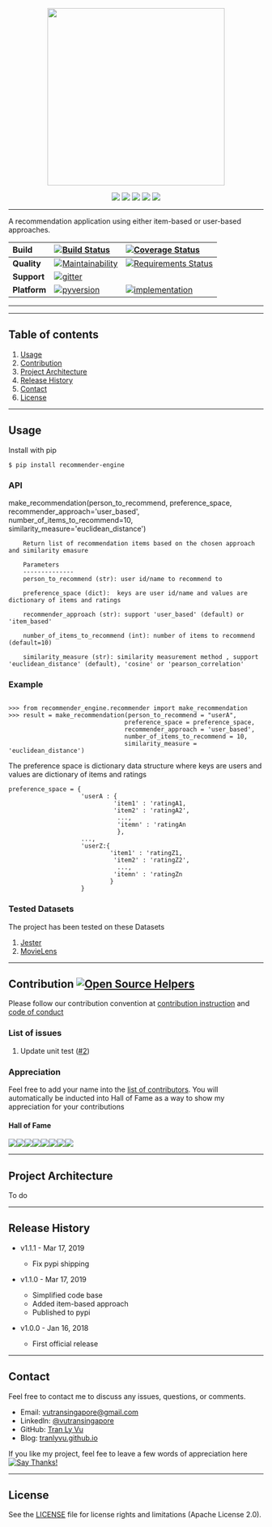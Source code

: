 <p align="center">
	<a href="https://github.com/tranlyvu/recommender"><img src="https://github.com/tranlyvu/recommender/tree/dev/img/recommender_logo.png" width="350" height="350"></a>	
</p>

<p align="center">
	<a href="https://pypi.org/project/recommender-engine/"><img src="https://img.shields.io/pypi/v/recommender-engine.svg"></a>
	<a href="https://pepy.tech/project/recommender-engine"><img src="https://pepy.tech/badge/recommender-engine"></a>
	<a href="http://hits.dwyl.io/tranlyvu/recommender"><img src="http://hits.dwyl.io/tranlyvu/recommender.svg"></a>
	<a href="https://github.com/tranlyvu/recommender"><img src="http://githubbadges.com/star.svg?user=tranlyvu&repo=recommender&style=default"></a>
    <a href="https://github.com/tranlyvu/recommender/fork"><img src="http://githubbadges.com/fork.svg?user=tranlyvu&repo=recommender&style=default"></a>
</p>

---
A recommendation application using either item-based or user-based approaches.


| Build | [![Build Status][3]][4] | [![Coverage Status][5]][6] |
| :--- | :--- | :---  |
| **Quality** | [![Maintainability][13]][14] | [![Requirements Status][19]][20] |
| **Support** | [![gitter][17]][18] |  |
| **Platform** | [![pyversion][25]][26] | [![implementation][27]][28] |

[3]: https://travis-ci.org/tranlyvu/recommender.svg?branch=dev
[4]: https://travis-ci.org/tranlyvu/recommender
[5]: https://coveralls.io/repos/github/tranlyvu/recommender/badge.svg?branch=dev
[6]: https://coveralls.io/github/tranlyvu/recommender?branch=dev
[13]: https://api.codeclimate.com/v1/badges/de05d6acb8cd3b11aa0c/maintainability
[14]: https://codeclimate.com/github/tranlyvu/recommender/maintainability
[19]: https://requires.io/github/tranlyvu/recommender/requirements.svg?branch=dev
[20]: https://requires.io/github/tranlyvu/recommender/requirements/?branch=dev
[17]: https://badges.gitter.im/gitterHQ/gitter.png
[18]: https://gitter.im/recommender-engine
[25]: https://img.shields.io/pypi/pyversions/recommender-engine.svg
[26]: https://pypi.org/project/recommender-engine/
[27]: https://img.shields.io/pypi/implementation/recommender-engine.svg
[28]: https://pypi.org/project/recommender-engine/
---

---
Table of contents
---

1. [Usage](#Usage)
2. [Contribution](#Contribution) 
3. [Project Architecture](#Project-Architecture)
4. [Release History](#Release-History)
5. [Contact](#Contact)
6. [License](#License)

---
Usage
---

Install with pip

```
$ pip install recommender-engine
```

### API

make_recommendation(person_to_recommend, preference_space, recommender_approach='user_based', number_of_items_to_recommend=10, similarity_measure='euclidean_distance')

```	
	Return list of recommendation items based on the chosen approach and similarity emasure

	Parameters
	--------------
	person_to_recommend (str): user id/name to recommend to

	preference_space (dict):  keys are user id/name and values are dictionary of items and ratings

	recommender_approach (str): support 'user_based' (default) or 'item_based'

	number_of_items_to_recommend (int): number of items to recommend (default=10)

	similarity_measure (str): similarity measurement method , support 'euclidean_distance' (default), 'cosine' or 'pearson_correlation'
```

### Example

```

>>> from recommender_engine.recommender import make_recommendation
>>>	result = make_recommendation(person_to_recommend = "userA", 
								preference_space = preference_space,
								recommender_approach = 'user_based', 
								number_of_items_to_recommend = 10,
								similarity_measure = 'euclidean_distance')
```

The preference space is dictionary data structure where keys are users and values are dictionary of items and ratings

```
preference_space = {
					'userA : {
							 'item1' : 'ratingA1, 
							 'item2' : 'ratingA2',
							  ..., 
							  'itemn' : 'ratingAn
							  }, 
					..., 
					'userZ:{
							'item1' : 'ratingZ1,
							 'item2' : 'ratingZ2',
							  ...,
							 'itemn' : 'ratingZn
							}
				    }
```

### Tested Datasets

The project has been tested on these Datasets

1. [Jester](http://goldberg.berkeley.edu/jester-data)
2. [MovieLens](http://files.grouplens.org/datasets/movielens/)

---
Contribution [![Open Source Helpers][7]][8] 
---
[7]: https://www.codetriage.com/tranlyvu/recommender/badges/users.svg
[8]: https://www.codetriage.com/tranlyvu/recommender

Please follow our contribution convention at [contribution instruction](https://github.com/tranlyvu/recommender/blob/dev/CONTRIBUTING.md) and [code of conduct](https://github.com/tranlyvu/recommender/blob/dev/CODE-OF-CONDUCT.md)

### List of issues

1. Update unit test ([#2](https://github.com/tranlyvu/recommender/issues/2))

### Appreciation

Feel free to add your name into the [list of contributors](https://github.com/tranlyvu/recommender/blob/dev/CONTRIBUTORS.md). You will automatically be inducted into Hall of Fame as a way to show my appreciation for your contributions

#### Hall of Fame

[![](https://sourcerer.io/fame/tranlyvu/tranlyvu/recommender/images/0)](https://sourcerer.io/fame/tranlyvu/tranlyvu/recommender/links/0)[![](https://sourcerer.io/fame/tranlyvu/tranlyvu/recommender/images/1)](https://sourcerer.io/fame/tranlyvu/tranlyvu/recommender/links/1)[![](https://sourcerer.io/fame/tranlyvu/tranlyvu/recommender/images/2)](https://sourcerer.io/fame/tranlyvu/tranlyvu/recommender/links/2)[![](https://sourcerer.io/fame/tranlyvu/tranlyvu/recommender/images/3)](https://sourcerer.io/fame/tranlyvu/tranlyvu/recommender/links/3)[![](https://sourcerer.io/fame/tranlyvu/tranlyvu/recommender/images/4)](https://sourcerer.io/fame/tranlyvu/tranlyvu/recommender/links/4)[![](https://sourcerer.io/fame/tranlyvu/tranlyvu/recommender/images/5)](https://sourcerer.io/fame/tranlyvu/tranlyvu/recommender/links/5)[![](https://sourcerer.io/fame/tranlyvu/tranlyvu/recommender/images/6)](https://sourcerer.io/fame/tranlyvu/tranlyvu/recommender/links/6)[![](https://sourcerer.io/fame/tranlyvu/tranlyvu/recommender/images/7)](https://sourcerer.io/fame/tranlyvu/tranlyvu/recommender/links/7)

---
Project Architecture
---

To do

---
Release History
---

* v1.1.1 - Mar 17, 2019
	* Fix pypi shipping

* v1.1.0 - Mar 17, 2019
	* Simplified code base
	* Added item-based approach
	* Published to pypi

* v1.0.0 - Jan 16, 2018
	* First official release

---
Contact
---

Feel free to contact me to discuss any issues, questions, or comments.
*  Email: vutransingapore@gmail.com
*  Linkedln: [@vutransingapore](https://www.linkedin.com/in/tranlyvu/)
*  GitHub: [Tran Ly Vu](https://github.com/tranlyvu)
*  Blog: [tranlyvu.github.io](https://tranlyvu.github.io/)

If you like my project, feel fee to leave a few words of appreciation here [![Say Thanks!](https://img.shields.io/badge/Say%20Thanks-!-1EAEDB.svg)](https://saythanks.io/to/tranlyvu)

---
License
---

See the [LICENSE](https://github.com/tranlyvu/recommender/blob/master/LICENSE) file for license rights and limitations (Apache License 2.0).


